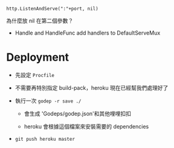 `http.ListenAndServe(":"+port, nil)`

為什麼放 nil 在第二個參數？

* Handle and HandleFunc add handlers to DefaultServeMux

# Deployment

- 先設定 `Procfile`

- 不需要再特別指定 build-pack，heroku 現在已經幫我們處理好了

- 執行一次 `godep -r save ./`

    - 會生成 'Godeps/godep.json'和其他哩哩扣扣

    - heroku 會根據這個檔案來安裝需要的 dependencies

- `git push heroku master`

